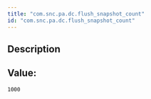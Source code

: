 ```yaml
---
title: "com.snc.pa.dc.flush_snapshot_count"
id: "com.snc.pa.dc.flush_snapshot_count"
---
```

## Description



## Value: 
```
1000
```